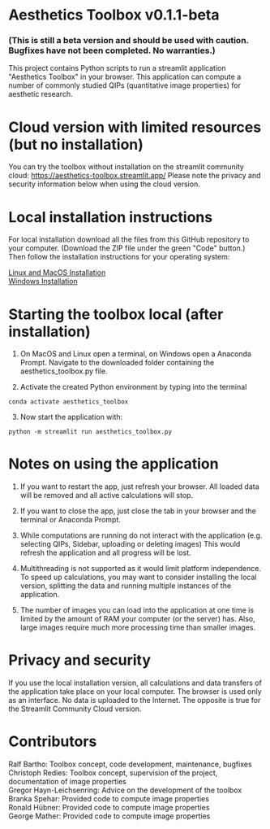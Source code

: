 # Aesthetics Toolbox v0.1.1-beta

### (This is still a beta version and should be used with caution. Bugfixes have not been completed. No warranties.)

This project contains Python scripts to run a streamlit application "Aesthetics Toolbox" in your browser. This application can compute a number of commonly studied QIPs (quantitative image properties) for aesthetic research.

# Cloud version with limited resources (but no installation)

You can try the toolbox without installation on the streamlit community cloud: https://aesthetics-toolbox.streamlit.app/ Please note the privacy and security information below when using the cloud version.

# Local installation instructions

For local installation download all the files from this GitHub repository to your computer. (Download the ZIP file under the green "Code" button.) Then follow the installation instructions for your operating system:

[Linux and MacOS Installation](docs/InstallationInstructions_Linux_MacOS.md) \
[Windows Installation](docs/InstallationInstructions_Windows.md) 

# Starting the toolbox local (after installation)

1. On MacOS and Linux open a terminal, on Windows open a Anaconda Prompt. Navigate to the downloaded folder containing the aesthetics_toolbox.py file.

2. Activate the created Python environment by typing into the terminal
```shell
conda activate aesthetics_toolbox
```
3. Now start the application with:

```shell
python -m streamlit run aesthetics_toolbox.py
 ```

# Notes on using the application

1. If you want to restart the app, just refresh your browser. All loaded data will be removed and all active calculations will stop.

2. If you want to close the app, just close the tab in your browser and the terminal or Anaconda Prompt.

3. While computations are running do not interact with the application (e.g. selecting QIPs, Sidebar, uploading or deleting images) This would refresh the application and all progress will be lost.

4. Multithreading is not supported as it would limit platform independence. To speed up calculations, you may want to consider installing the local version, splitting the data and running multiple instances of the application.

5. The number of images you can load into the application at one time is limited by the amount of RAM your computer (or the server) has. Also, large images require much more processing time than smaller images.

# Privacy and security
If you use the local installation version, all calculations and data transfers of the application take place on your local computer. The browser is used only as an interface. No data is uploaded to the Internet. The opposite is true for the Streamlit Community Cloud version.

# Contributors
Ralf Bartho: Toolbox concept, code development, maintenance, bugfixes <br />
Christoph Redies: Toolbox concept, supervision of the project, documentation of image properties <br />
Gregor Hayn-Leichsenring: Advice on the development of the toolbox <br />
Branka Spehar: Provided code to compute image properties <br />
Ronald Hübner: Provided code to compute image properties <br />
George Mather: Provided code to compute image properties <br />

